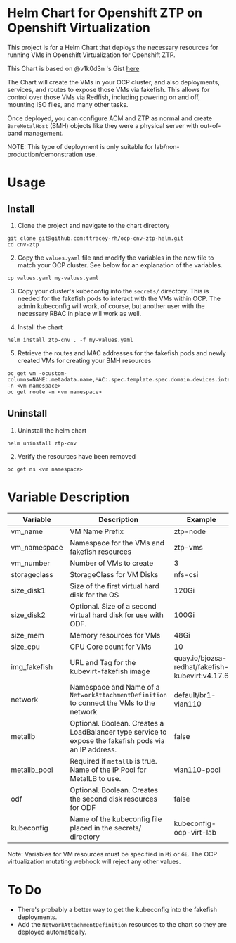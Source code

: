 # Helm Chart for Openshift ZTP on Openshift Virtualization
This project is for a Helm Chart that deploys the necessary resources for running VMs in Openshift Virtualization for Openshift ZTP.  

This Chart is based on @v1k0d3n 's Gist [here](https://gist.github.com/v1k0d3n/c5da49ec0cca4d8517af8ffee9248308)

The Chart will create the VMs in your OCP cluster, and also deployments, services, and routes to expose those VMs via fakefish.  This allows for control over those VMs via Redfish, including powering on and off, mounting ISO files, and many other tasks.  

Once deployed, you can configure ACM and ZTP as normal and create `BareMetalHost` (BMH) objects like they were a physical server with out-of-band management.  

NOTE: This type of deployment is only suitable for lab/non-production/demonstration use.  

# Usage
## Install
1.  Clone the project and navigate to the chart directory

``` 
git clone git@github.com:ttracey-rh/ocp-cnv-ztp-helm.git
cd cnv-ztp
```

2.  Copy the `values.yaml` file and modify the variables in the new file to match your OCP cluster.  See below for an explanation of the variables.
```
cp values.yaml my-values.yaml
```
3.  Copy your cluster's kubeconfig into the `secrets/` directory.  This is needed for the fakefish pods to interact with the VMs within OCP.  The admin kubeconfig will work, of course, but another user with the necessary RBAC in place will work as well.

4.  Install the chart

``` 
helm install ztp-cnv . -f my-values.yaml
```

5.  Retrieve the routes and MAC addresses for the fakefish pods and newly created VMs for creating your BMH resources
```
oc get vm -ocustom-columns=NAME:.metadata.name,MAC:.spec.template.spec.domain.devices.interfaces[0].macAddress -n <vm namespace>
oc get route -n <vm namespace>
```

## Uninstall
1. Uninstall the helm chart
```
helm uninstall ztp-cnv
```
2.  Verify the resources have been removed
```
oc get ns <vm namespace>
```

# Variable Description
| Variable | Description | Example |
|---|---|---|
|vm_name | VM Name Prefix | ztp-node |
|vm_namespace | Namespace for the VMs and fakefish resources | ztp-vms |
|vm_number | Number of VMs to create | 3 |
| storageclass | StorageClass for VM Disks | nfs-csi|
|size_disk1 | Size of the first virtual hard disk for the OS  | 120Gi |
|size_disk2 | Optional.  Size of a second virtual hard disk for use with ODF.  | 100Gi |
| size_mem | Memory resources for VMs | 48Gi |
|size_cpu | CPU Core count for VMs | 10 |
|img_fakefish| URL and Tag for the kubevirt-fakefish image| quay.io/bjozsa-redhat/fakefish-kubevirt:v4.17.6 |
|network | Namespace and Name of a `NetworkAttachmentDefinition` to connect the VMs to the network| default/br1-vlan110 |
| metallb | Optional.  Boolean.  Creates a LoadBalancer type service to expose the fakefish pods via an IP address. | false
|metallb_pool| Required if `metallb` is true.  Name of the IP Pool for MetalLB to use. | vlan110-pool |
| odf | Optional.  Boolean.  Creates the second disk resources for ODF | false | 
|kubeconfig| Name of the kubeconfig file placed in the secrets/ directory| kubeconfig-ocp-virt-lab | 

Note: Variables for VM resources must be specified in `Mi` or `Gi`.  The OCP virtualization mutating webhook will reject any other values.

# To Do
- There's probably a better way to get the kubeconfig into the fakefish deployments.
- Add the `NetworkAttachmentDefinition` resources to the chart so they are deployed automatically.  

